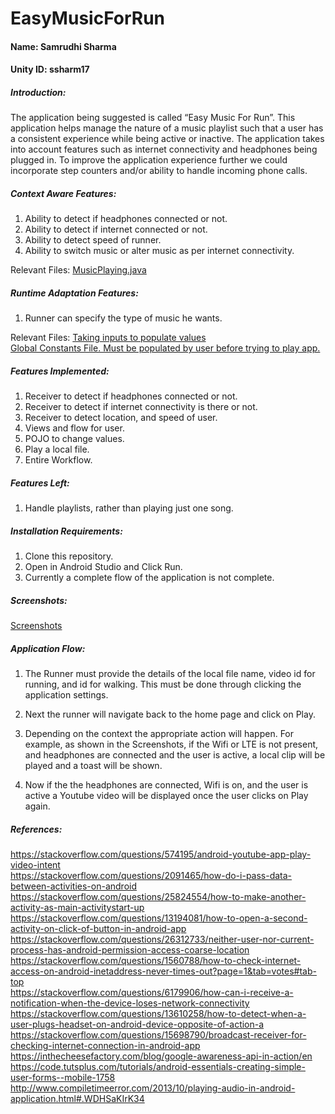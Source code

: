 # EasyMusicForRun

#### Name: Samrudhi Sharma <br/>
#### Unity ID: ssharm17 <br/>

##### Introduction: <br/>
The application being suggested is called “Easy Music For Run”. This application helps manage the nature of a music playlist such that a user has a consistent experience while being active or inactive. The application takes into account features such as internet connectivity and headphones being plugged in. To improve the application experience further we could incorporate step counters and/or ability to handle incoming phone calls. <br/>

##### Context Aware Features: <br/>

1. Ability to detect if headphones connected or not.
2. Ability to detect if internet connected or not.
3. Ability to detect speed of runner.
4. Ability to switch music or alter music as per internet connectivity.

Relevant Files:
[MusicPlaying.java](https://github.com/samrudhisharma/EasyMusicForRun/blob/master/app/src/main/java/easymusicforrun/easymusicforrun/MusicPlaying.java)

##### Runtime Adaptation Features: <br/>

1. Runner can specify the type of music he wants.

Relevant Files:
[Taking inputs to populate values](https://github.com/samrudhisharma/EasyMusicForRun/blob/master/app/src/main/java/easymusicforrun/easymusicforrun/MusicPlaylist.java) <br/>
[Global Constants File. Must be populated by user before trying to play app.](https://github.com/samrudhisharma/EasyMusicForRun/blob/master/app/src/main/java/easymusicforrun/easymusicforrun/Constants.java)

##### Features Implemented: <br/>

1. Receiver to detect if headphones connected or not.
2. Receiver to detect if internet connectivity is there or not.
3. Receiver to detect location, and speed of user. 
4. Views and flow for user.
5. POJO to change values.
6. Play a local file.
7. Entire Workflow.

##### Features Left: <br/>

1. Handle playlists, rather than playing just one song. 

##### Installation Requirements: <br/>

1. Clone this repository.
2. Open in Android Studio and Click Run.
3. Currently a complete flow of the application is not complete. 

##### Screenshots: <br/>

[Screenshots](Screenshots.md)

##### Application Flow: <br/>

1. The Runner must provide the details of the local file name, video id for running, and id for walking. This must be done through clicking the application settings. 

2. Next the runner will navigate back to the home page and click on Play. 
3. Depending on the context the appropriate action will happen. For example, as shown in the Screenshots, if the Wifi or LTE is not present, and headphones are connected and the user is active, a local clip will be played and a toast will be shown. 
4. Now if the the headphones are connected, Wifi is on, and the user is active a Youtube video will be displayed once the user clicks on Play again.


##### References: <br/>
https://stackoverflow.com/questions/574195/android-youtube-app-play-video-intent <br/>
https://stackoverflow.com/questions/2091465/how-do-i-pass-data-between-activities-on-android <br/>
https://stackoverflow.com/questions/25824554/how-to-make-another-activity-as-main-activitystart-up <br/>
https://stackoverflow.com/questions/13194081/how-to-open-a-second-activity-on-click-of-button-in-android-app <br/>
https://stackoverflow.com/questions/26312733/neither-user-nor-current-process-has-android-permission-access-coarse-location <br/>
https://stackoverflow.com/questions/1560788/how-to-check-internet-access-on-android-inetaddress-never-times-out?page=1&tab=votes#tab-top <br/>
https://stackoverflow.com/questions/6179906/how-can-i-receive-a-notification-when-the-device-loses-network-connectivity <br/>
https://stackoverflow.com/questions/13610258/how-to-detect-when-a-user-plugs-headset-on-android-device-opposite-of-action-a <br/>
https://stackoverflow.com/questions/15698790/broadcast-receiver-for-checking-internet-connection-in-android-app <br/>
https://inthecheesefactory.com/blog/google-awareness-api-in-action/en<br/>
https://code.tutsplus.com/tutorials/android-essentials-creating-simple-user-forms--mobile-1758 <br/>
http://www.compiletimeerror.com/2013/10/playing-audio-in-android-application.html#.WDHSaKIrK34 <br/>

